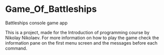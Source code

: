 # Game_Of_Battleships
Battleships console game app

This is a project, made for the Introduction of programming course by Nikolay Nikolaev.
For more information on how to play the game check the information pane on the first menu screen and the messages before each command.
